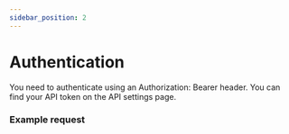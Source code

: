 ```yaml
---
sidebar_position: 2
---
```


# Authentication

You need to authenticate using an Authorization: Bearer header. You can find your API token on the API settings page.

### Example request


